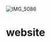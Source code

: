 ![IMG_5086](https://github.com/MidFoundation/website/assets/149153274/291cc828-68f4-4988-b109-992056f19cf6)
# website
